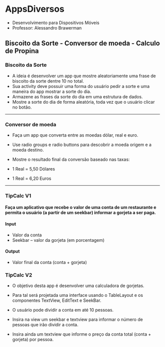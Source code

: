 # AppsDiversos
- Desenvolvimento para Dispositivos Móveis
- Professor: Alessandro Brawerman
## Biscoito da Sorte - Conversor de moeda - Calculo de Propina

### Biscoito da Sorte

- A ideia é desenvolver um app que mostre aleatoriamente uma frase de
biscoito da sorte dentre 10 no total.
- Sua activity deve possuir uma forma do usuário pedir a sorte e uma
maneira do app mostrar a sorte do dia.
- Armazene as frases da sorte do dia em uma estrutura de dados.
- Mostre a sorte do dia de forma aleatória, toda vez que o usuário clicar
no botão.

---

### Conversor de moeda

- Faça um app que converta entre as moedas dólar, real e euro.

- Use radio groups e radio buttons para descobrir a moeda origem e a moeda destino.

- Mostre o resultado final da conversão baseado nas taxas:

- 1 Real = 5,50 Dólares 
- 1 Real = 6,20 Euros

---

### TipCalc V1

#### Faça um aplicativo que recebe o valor de uma conta de um restaurante e permita o usuário (a partir de um seekbar) informar a gorjeta a ser paga.

#### Input
* Valor da conta
* Seekbar – valor da gorjeta (em porcentagem)

#### Output
* Valor final da conta (conta + gorjeta)


### TipCalc V2

* O objetivo desta app é desenvolver uma calculadora de gorjetas.

* Para tal será projetada uma interface usando o TableLayout e os componentes TextView, EditText e SeekBar.

* O usuário pode dividir a conta em até 10 pessoas.

* Insira na view um seekbar e textview para informar o número de pessoas que irão dividir a conta.

* Insira ainda um textview que informe o preço da conta total (conta + gorjeta) por pessoa.

